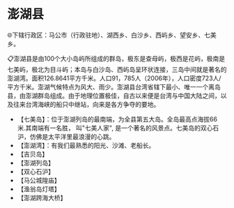 # 澎湖县  
🌐下辖行政区：马公市（行政驻地）、湖西乡、白沙乡、西屿乡、望安乡、七美乡。  
  
📋澎湖县是由100个大小岛屿所组成的群岛，极东是查母屿，极西是花屿，极南是七美屿，极北为目斗屿；本岛与白沙岛、西屿岛呈环状连接，三岛中间就是著名的澎湖湾。面积126.8641平方千米。人口91，785人（2006年），人口密度723人/平方千米。澎湖气候特点为风大、雨少。澎湖县台湾省辖下最小、唯一一个离岛县，由澎湖群岛组成。由于地理位置极佳，自古以来便是台湾与中国大陆之间，以及往来台湾海峡的船只中继站，向来是各方争夺的要地。   
  
* 【七美岛】：位于澎湖列岛的最南端，为全县第五大岛。全岛最高点海拔66 米.其南端有一名胜， 叫"七美人家", 是一个著名的风景点。七美岛的双心石沪，仿佛是太平洋里最浪漫的心跳。   
* 【澎湖湾】：有我们最熟悉的阳光、沙滩、老船长。  
* 【吉贝岛】
* 【澎湖列岛】
* 【双心石沪】
* 【马公城隍庙】
* 【渔翁岛灯塔】
* 【澎湖跨海大桥】